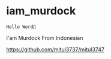 # iam_murdock
    Hello Word🙌


I'am Murdock From Indonesian


https://github.com/mitul3737/mitul3747

